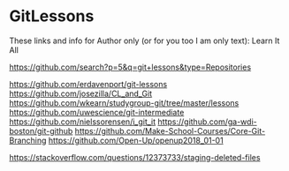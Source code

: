 # GitLessons



These links and info for Author only (or for you too I am only text):
Learn It All

https://github.com/search?p=5&q=git+lessons&type=Repositories

https://github.com/erdavenport/git-lessons
https://github.com/josezilla/CL_and_Git
https://github.com/wkearn/studygroup-git/tree/master/lessons
https://github.com/uwescience/git-intermediate
https://github.com/nielssorensen/i_git_it
https://github.com/ga-wdi-boston/git-github
https://github.com/Make-School-Courses/Core-Git-Branching
https://github.com/Open-Up/openup2018_01-01

https://stackoverflow.com/questions/12373733/staging-deleted-files
